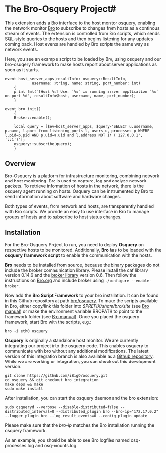 # The Bro-Osquery Project#
This extension adds a Bro interface to the host monitor [osquery](https://osquery.io), enabling the network monitor [Bro](https://www.bro.org) to subscribe to changes from hosts as a continous stream of events. The extension is controlled from Bro scripts, which sends SQL-style queries to the hosts and then begins listening for any updates coming back. Host events are handled by Bro scripts the same way as network events.

Here, you see an example script to be loaded by Bro, using osquery and our bro-osuqery framework to make hosts report about server applications as soon as it starts.
```
event host_server_apps(resultInfo: osquery::ResultInfo,
	        username: string, name: string, port_number: int)
	{
	print fmt("[Host %s] User '%s' is running server application '%s' on port %d", resultInfo$host, username, name, port_number);
	}

event bro_init()
	{
	Broker::enable();

	local query = [$ev=host_server_apps, $query="SELECT u.username, p.name, l.port from listening_ports l, users u, processes p WHERE l.pid=p.pid AND p.uid=u.uid and l.address NOT IN ('127.0.0.1', '::1')"];
	osquery::subscribe(query);
	}
```

## Overview ##
Bro-Osquery is a platform for infrastructure monitoring, combining network and host monitoring. Bro is used to capture, log and analyze network packets. To retrieve information of hosts in the network, there is the osquery agent running on hosts. Osquery can be instrumented by Bro to send information about software and hardware changes.

Both types of events, from network and hosts, are transparently handled with Bro scripts. We provide an easy to use interface in Bro to manage groups of hosts and to subscribe to host status changes.

## Installation ##
For the Bro-Osquery Project to run, you need to deploy **Osquery** on respective hosts to be monitored. Additionally, **Bro** has to be loaded with the **osquery framework script** to enable the communication with the hosts.

**Bro** needs to be installed from source, because the binary packages do not include the broker communication library. Please install the [caf library](https://github.com/actor-framework/actor-framework/) version 0.14.6 and the [broker library](https://github.com/bro/broker/) version 0.6. Then follow the instructions on [Bro.org](https://www.bro.org/sphinx/install/install.html) and include broker using `./configure --enable-broker`. 

Now add the **Bro Script Framework** to your bro installation. It can be found in this Github repository at path [bro/osquery](https://github.com/bro/bro-osquery/tree/master/bro/osquery). To make the scripts available in Bro, either copy/link this folder into *$PREFIX/share/bro/site* (see [Bro manual](https://www.bro.org/sphinx/quickstart/index.html#bro-scripts)) or make the environment variable BROPATH to point to the framework folder (see [Bro manual](https://www.bro.org/sphinx/quickstart/index.html#telling-bro-which-scripts-to-load)). Once you placed the osquery framework, start Bro with the scripts, e.g.:

	bro -i eth0 osquery

**Osquery** is originally a standalone host monitor. We are currently integrating our project into the osquery code. This enables osquery to communicate with bro without any additional modifications. The latest version of this integration branch is also available as a [Github repository](https://github.com/iBigQ/osquery/tree/bro_integration). While we are working on integration, you can check out this development version.

	git clone https://github.com/iBigQ/osquery.git
	cd osquery && git checkout bro_integration
	make deps && make
	sudo make install
	
After installation, you can start the osquery daemon and the bro extension:

	sudo osqueryd --verbose --disable-distributed=false --distributed_interval=0 --distributed_plugin bro --bro-ip="172.17.0.2" --logger_plugin bro --log_result_events=0 --config_plugin update

Please make sure that the *bro-ip* matches the Bro installation running the osquery framework.

As an example, you should be able to see Bro logfiles named osq-processes.log and osq-mounts.log.